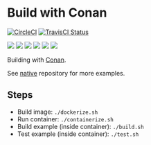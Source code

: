 # Build with Conan

[![CircleCI](https://circleci.com/gh/Praqma/native-example-conan.png?style=shield&circle-token=df3dc5f6efbc2a267f7805f05a5e91d2878be9fd)](https://circleci.com/gh/Praqma/native-example-conan)
[![TravisCI Status](https://travis-ci.org/Praqma/native-example-conan.svg?branch=master)](https://travis-ci.org/Praqma/native-example-conan)

![](https://img.shields.io/github/stars/praqma/native-example-conan.svg)
![](https://img.shields.io/github/forks/praqma/native-example-conan.svg)
![](https://img.shields.io/github/watchers/praqma/native-example-conan.svg)
![](https://img.shields.io/github/tag/praqma/native-example-conan.svg)
![](https://img.shields.io/github/release/praqma/native-example-conan.svg)
![](https://img.shields.io/github/issues/praqma/native-example-conan.svg)

Building with [Conan](https://conan.io/).

See [native](https://github.com/Praqma/native) repository for more examples.

## Steps

* Build image: `./dockerize.sh`
* Run container: `./containerize.sh`
* Build example (inside container): `./build.sh`
* Test example (inside container): `./test.sh`
